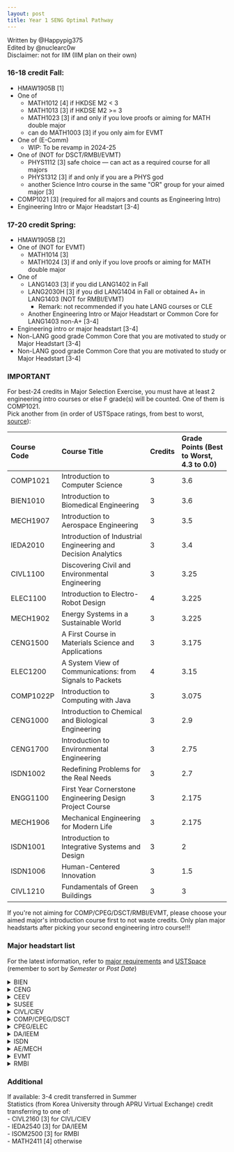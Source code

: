 ```yaml
---
layout: post
title: Year 1 SENG Optimal Pathway
---
```


Written by @Happypig375\
Edited by @nuclearc0w\
Disclaimer: not for IIM (IIM plan on their own)  

### 16-18 credit Fall:

- HMAW1905B \[1\]
- One of
  - MATH1012 \[4\] if HKDSE M2 < 3
  - MATH1013 \[3\] if HKDSE M2 >= 3
  - MATH1023 \[3\] if and only if you love proofs or aiming for MATH double major
  - can do MATH1003 \[3\] if you only aim for EVMT
- One of (E-Comm)
  - WIP: To be revamp in 2024-25
- One of (NOT for DSCT/RMBI/EVMT)
  - PHYS1112 \[3\] safe choice — can act as a required course for all majors
  - PHYS1312 \[3\] if and only if you are a PHYS god
  - another Science Intro course in the same "OR" group for your aimed major \[3\]
- COMP1021 \[3\] (required for all majors and counts as Engineering Intro)
- Engineering Intro or Major Headstart \[3-4\]

### 17-20 credit Spring:

- HMAW1905B \[2\]
- One of (NOT for EVMT)
  - MATH1014 \[3\]
  - MATH1024 \[3\] if and only if you love proofs or aiming for MATH double major
- One of
  - LANG1403 \[3\] if you did LANG1402 in Fall
  - LANG2030H \[3\] if you did LANG1404 in Fall or obtained A+ in LANG1403 (NOT for RMBI/EVMT)
    - Remark: not recommended if you hate LANG courses or CLE
  - Another Engineering Intro or Major Headstart or Common Core for LANG1403 non-A+ \[3-4\]
- Engineering intro or major headstart \[3-4\]
- Non-LANG good grade Common Core that you are motivated to study or Major Headstart \[3-4\]
- Non-LANG good grade Common Core that you are motivated to study or Major Headstart \[3-4\]
  
### IMPORTANT

For best-24 credits in Major Selection Exercise, you must have at least 2 engineering intro courses or else F grade(s) will be counted. One of them is COMP1021.  
Pick another from (in order of USTSpace ratings, from best to worst, [source](https://hkustconnect-my.sharepoint.com/:x:/g/personal/yhchowai_connect_ust_hk/EZnw7RyVRNNJksiyekxhmBcBjH6Sp_usdKIyvmLyuPetZg?e=lajVoi)):  

Course Code | Course Title | Credits | Grade Points (Best to Worst, 4.3 to 0.0)
:---------- | :----------- | :------ | :---------------------------------------
COMP1021    | Introduction to Computer Science                              | 3 | 3.6
BIEN1010    | Introduction to Biomedical Engineering                        | 3 | 3.6
MECH1907    | Introduction to Aerospace Engineering                         | 3 | 3.5
IEDA2010    | Introduction of Industrial Engineering and Decision Analytics | 3 | 3.4
CIVL1100    | Discovering Civil and Environmental Engineering               | 3 | 3.25
ELEC1100    | Introduction to Electro-Robot Design                          | 4 | 3.225
MECH1902    | Energy Systems in a Sustainable World                         | 3 | 3.225
CENG1500    | A First Course in Materials Science and Applications          | 3 | 3.175
ELEC1200    | A System View of Communications: from Signals to Packets      | 4 | 3.15
COMP1022P   | Introduction to Computing with Java                           | 3 | 3.075
CENG1000    | Introduction to Chemical and Biological Engineering           | 3 | 2.9
CENG1700    | Introduction to Environmental Engineering                     | 3 | 2.75
ISDN1002    | Redefining Problems for the Real Needs                        | 3 | 2.7
ENGG1100    | First Year Cornerstone Engineering Design Project Course      | 3 | 2.175
MECH1906    | Mechanical Engineering for Modern Life                        | 3 | 2.175
ISDN1001    | Introduction to Integrative Systems and Design                | 3 | 2
ISDN1006    | Human-Centered Innovation                                     | 3 | 1.5
CIVL1210    | Fundamentals of Green Buildings                               | 3 | 3

If you're not aiming for COMP/CPEG/DSCT/RMBI/EVMT, please choose your aimed major's introduction course first to not waste credits. Only plan major headstarts after picking your second engineering intro course!!!

### Major headstart list

For the latest information, refer to [major requirements](https://prog-crs.hkust.edu.hk/ugprog) and [USTSpace](https://ust.space/) (remember to sort by _Semester_ or _Post Date_)  
<details markdown="1">
<summary>BIEN</summary>

- [BIEN1010](https://ust.space/review/BIEN1010) (Spring) \[3\] > [CENG1000](https://ust.space/review/CENG1000) (Fall) \[3\]
- [CHEM1020](https://ust.space/review/CHEM1020) \[3\] + CHEM1050 \[1\]
- [LIFS1901](https://ust.space/review/LIFS1901) \[3\] (if DSE Biology < 3)
- [BIEN2410](https://ust.space/review/BIEN2410) (Spring) \[3\] (if DSE Biology >= 3 or LIFS1901 in Fall)
- [CENG2220](https://ust.space/review/CENG2220) (Spring) \[3\]

</details>

<details markdown="1">
<summary>CENG</summary>

- [BIEN1010](https://ust.space/review/BIEN1010) (Spring) \[3\] > CENG1600 (Fall) \[3\] > CENG1700 (Fall) \[3\]
- [CENG1500](https://ust.space/review/CENG1500) (Spring) \[3\] > [CENG1000](https://ust.space/review/CENG1000) (Fall) \[3\]
- [CHEM1020](https://ust.space/review/CHEM1020) \[3\]
- [CENG2220](https://ust.space/review/CENG2220) (Spring) \[3\]

</details>

<details markdown="1">
<summary>CEEV</summary>

- [CENG1700](https://ust.space/review/CENG1700) (Fall) \[3\]
- [CENG1500](https://ust.space/review/CENG1500) (Spring) \[3\] > [CENG1000](https://ust.space/review/CENG1000) (Fall) \[3\]
- [CHEM1020](https://ust.space/review/CHEM1020) \[3\]
- [CENG2220](https://ust.space/review/CENG2220) (Spring) \[3\]

</details>

<details markdown="1">
<summary>SUSEE</summary>

- [MECH1902](https://ust.space/review/MECH1902) (Fall) \[3\] > [CENG1700](https://ust.space/review/CENG1700) (Fall) \[3\] = [SUST1000](https://ust.space/review/SUST1000) \[3\]
- ENEG3110 (Fall) \[3\]
- [CHEM1020](https://ust.space/review/CHEM1020) \[3\]

</details>

<details markdown="1">
<summary>CIVL/CIEV</summary>

- [CIVL1100](https://ust.space/review/CIVL1100) \[3\]
- [CIVL2110](https://ust.space/review/CIVL2110) (Spring) \[3\]
- [CHEM1020](https://ust.space/review/CHEM1020) \[3\]

</details>

<details markdown="1">
<summary>COMP/CPEG/DSCT</summary>

Remark: You can access COMP course pages with <https://course.cse.ust.hk/\[insert_course_code\>] **even if you're not enrolled in it**

- [COMP2011](https://ust.space/review/COMP2011) (Spring unless COMP1021/COMP1022P transferred) \[4\]
  - Remark: Recommend to take COMP1029C (P/F) in Winter or Backup all data from COMP2011 Course Site to familiarise yourself with C++ Syntax
- [COMP2211](https://ust.space/review/COMP2211) as elective (Spring, unless COMP1021/COMP1022P transferred) \[3\]
- one of
  - [COMP2711](https://ust.space/review/COMP2711) \[4\]
  - [COMP2711H](https://ust.space/review/COMP2711H) \[4\] if you can meet the prerequisite
  - Remark: WIP

</details>

<details markdown="1">
<summary>CPEG/ELEC</summary>

- [ELEC1100](https://ust.space/review/ELEC1100) \[4\]
- [ELEC1200](https://ust.space/review/ELEC1200) (Spring) for ELEC only \[4\]
- one of
  - [PHYS1114](https://ust.space/review/PHYS1114) \[3\]
  - [PHYS1314](https://ust.space/review/PHYS1314) \[3\] (if and only if you are a PHYS god)

</details>

<details markdown="1">
<summary>DA/IEEM</summary>

- one of
  - [ECON2103](https://ust.space/review/ECON2103) \[3\] (if HKDSE Economics < 3)
  - [ECON2113](https://ust.space/review/ECON2113) \[3\] (if HKDSE Economics >= 3)
- [IEDA3230](https://ust.space/review/IEDA3230) (Spring) \[3\]
- [IEDA3300](https://ust.space/review/IEDA3300) (if available, Spring) \[3\]

</details>

<details markdown="1">
<summary>ISDN</summary>

Remark: don't expect good grades in ISDN, and grades won't matter for getting into it since the major is _project-based_

- [ISDN1001](https://ust.space/review/ISDN1001) (Fall) \[3\]
- [ISDN1002](https://ust.space/review/ISDN1002) (Fall) \[3\]
- [ISDN1006](https://ust.space/review/ISDN1006) (Spring) \[3\]
- [ISDN2300](https://ust.space/review/ISDN2300) (Fall) \[3\]
- [ISDN2601](https://ust.space/review/ISDN2601) (Fall) \[3\]
- [ISDN2602](https://ust.space/review/ISDN2602) (when available) \[3\]
- [ISDN2603](https://ust.space/review/ISDN2603) (Fall) \[3\]

</details>

<details markdown="1">
<summary>AE/MECH</summary>

- one of
  - [CHEM1008](https://ust.space/review/CHEM1008) \[3\]
  - [CHEM1020](https://ust.space/review/CHEM1020) \[3\]
  - [LIFS1901](https://ust.space/review/LIFS1901) \[3\]
  - [PHYS1101](https://ust.space/review/PHYS1101) \[4\]
- [MECH1907](https://ust.space/review/MECH1907) (Fall) \[3\]
- [MECH2410](https://ust.space/review/MECH2410) (Spring) \[3\]

</details>

<details markdown="1">
<summary>EVMT</summary>

- [ENVR1170](https://ust.space/review/ENVR1170) (Spring) \[3\]
- [ENVR2010](https://ust.space/review/ENVR2010) (Fall) \[3\]
- [ENVR3310](https://ust.space/review/ENVR3310) (Spring) \[3\]
- [ENVR3420](https://ust.space/review/ENVR3420) (Fall) \[3\]

</details>

<details markdown="1">
<summary>RMBI</summary>

- [ACCT2010](https://ust.space/review/ACCT2010) \[3\]
- one of
  - [ECON2103](https://ust.space/review/ECON2103) \[3\] (if HKDSE Economics < 3)
  - [ECON2113](https://ust.space/review/ECON2113) \[3\] (if HKDSE Economics >= 3)
- [ECON2123](https://ust.space/review/ECON2123) \[3\]
- [FINA2303](https://ust.space/review/FINA2303) \[3\]
- [ISOM2010](https://ust.space/review/ISOM2010) \[3\]
- [ISOM2700](https://ust.space/review/ISOM2700) \[3\]
- [MGMT2010](https://ust.space/review/MGMT2010) \[2\]
- [MGMT2130](https://ust.space/review/MGMT2130) \[2\]

</details>

### Additional

If available: 3-4 credit transferred in Summer \
Statistics (from Korea University through APRU Virtual Exchange) credit transferring to one of: \
    - CIVL2160 \[3\] for CIVL/CIEV \
    - IEDA2540 \[3\] for DA/IEEM \
    - ISOM2500 \[3\] for RMBI \
    - MATH2411 \[4\] otherwise
